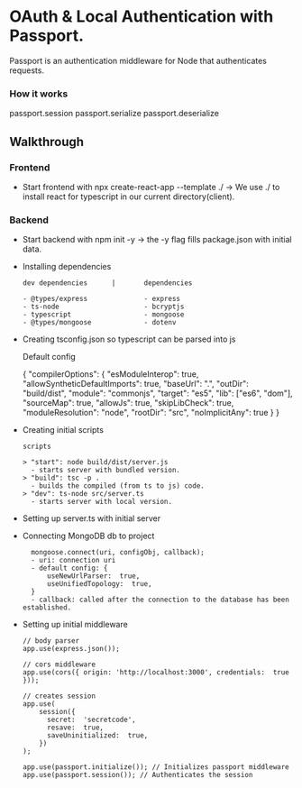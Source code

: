 # OAuth & Local Authentication with Passport.

Passport is an authentication middleware for Node that authenticates requests.

### How it works

passport.session
passport.serialize
passport.deserialize

## Walkthrough

### Frontend

- Start frontend with npx create-react-app --template ./ -> We use ./ to install react for typescript in our current directory(client).

### Backend

- Start backend with npm init -y -> the -y flag fills package.json with initial data.

- Installing dependencies

      dev dependencies		|		dependencies

      - @types/express				- express
      - ts-node						- bcryptjs
      - typescript					- mongoose
      - @types/mongoose				- dotenv

- Creating tsconfig.json so typescript can be parsed into js

  Default config

  {
  "compilerOptions": {
  "esModuleInterop": true,
  "allowSyntheticDefaultImports": true,
  "baseUrl": ".",
  "outDir": "build/dist",
  "module": "commonjs",
  "target": "es5",
  "lib": ["es6", "dom"],
  "sourceMap": true,
  "allowJs": true,
  "skipLibCheck": true,
  "moduleResolution": "node",
  "rootDir": "src",
  "noImplicitAny": true
  }
  }

- Creating initial scripts

      scripts

      > "start": node build/dist/server.js
      	- starts server with bundled version.
      > "build": tsc -p .
      	- builds the compiled (from ts to js) code.
      > "dev": ts-node src/server.ts
      	- starts server with local version.

- Setting up server.ts with initial server
- Connecting MongoDB db to project

      	mongoose.connect(uri, configObj, callback);
      	- uri: connection uri
      	- default config: {
          	useNewUrlParser:  true,
          	useUnifiedTopology:  true,
      	}
      	- callback: called after the connection to the database has been established.

- Setting up initial middleware

      // body parser
      app.use(express.json());

      // cors middleware
      app.use(cors({ origin: 'http://localhost:3000', credentials:  true }));

      // creates session
      app.use(
          session({
      	    secret:  'secretcode',
      	    resave:  true,
      	    saveUninitialized:  true,
          })
      );

      app.use(passport.initialize()); // Initializes passport middleware
      app.use(passport.session()); // Authenticates the session
